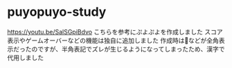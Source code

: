 # puyopuyo-study
https://youtu.be/SalSGpiBdvo
こちらを参考にぷよぷよを作成しました
スコア表示やゲームオーバーなどの機能は独自に追加しました
作成時は🔳などが全角表示だったのですが、半角表記でズレが生じるようになってしまったため、漢字で代用しました
